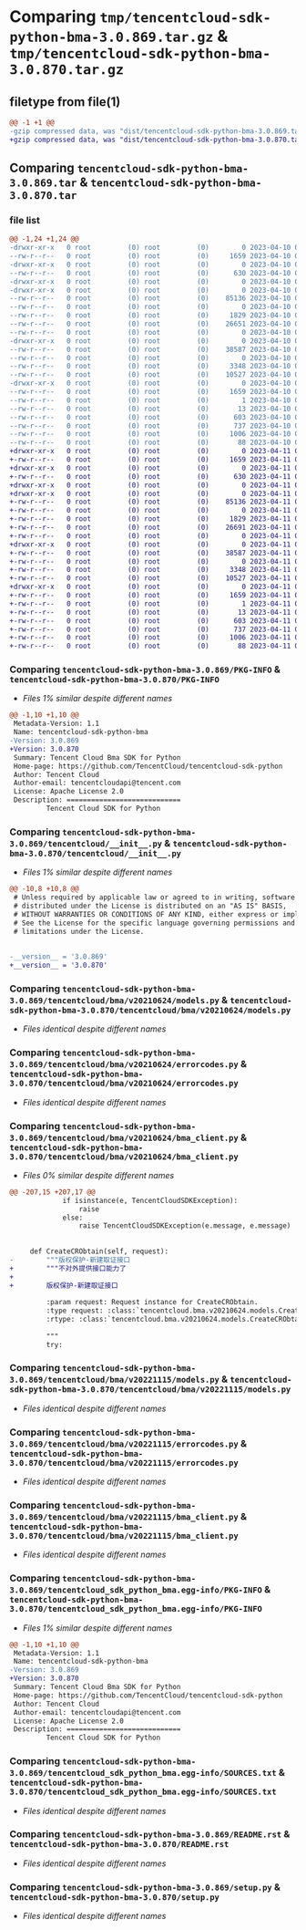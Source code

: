 # Comparing `tmp/tencentcloud-sdk-python-bma-3.0.869.tar.gz` & `tmp/tencentcloud-sdk-python-bma-3.0.870.tar.gz`

## filetype from file(1)

```diff
@@ -1 +1 @@
-gzip compressed data, was "dist/tencentcloud-sdk-python-bma-3.0.869.tar", last modified: Mon Apr 10 02:55:38 2023, max compression
+gzip compressed data, was "dist/tencentcloud-sdk-python-bma-3.0.870.tar", last modified: Tue Apr 11 03:21:03 2023, max compression
```

## Comparing `tencentcloud-sdk-python-bma-3.0.869.tar` & `tencentcloud-sdk-python-bma-3.0.870.tar`

### file list

```diff
@@ -1,24 +1,24 @@
-drwxr-xr-x   0 root         (0) root         (0)        0 2023-04-10 02:55:38.000000 tencentcloud-sdk-python-bma-3.0.869/
--rw-r--r--   0 root         (0) root         (0)     1659 2023-04-10 02:55:38.000000 tencentcloud-sdk-python-bma-3.0.869/PKG-INFO
-drwxr-xr-x   0 root         (0) root         (0)        0 2023-04-10 02:55:38.000000 tencentcloud-sdk-python-bma-3.0.869/tencentcloud/
--rw-r--r--   0 root         (0) root         (0)      630 2023-04-10 02:55:37.000000 tencentcloud-sdk-python-bma-3.0.869/tencentcloud/__init__.py
-drwxr-xr-x   0 root         (0) root         (0)        0 2023-04-10 02:55:38.000000 tencentcloud-sdk-python-bma-3.0.869/tencentcloud/bma/
-drwxr-xr-x   0 root         (0) root         (0)        0 2023-04-10 02:55:38.000000 tencentcloud-sdk-python-bma-3.0.869/tencentcloud/bma/v20210624/
--rw-r--r--   0 root         (0) root         (0)    85136 2023-04-10 02:55:37.000000 tencentcloud-sdk-python-bma-3.0.869/tencentcloud/bma/v20210624/models.py
--rw-r--r--   0 root         (0) root         (0)        0 2023-04-10 02:55:37.000000 tencentcloud-sdk-python-bma-3.0.869/tencentcloud/bma/v20210624/__init__.py
--rw-r--r--   0 root         (0) root         (0)     1829 2023-04-10 02:55:37.000000 tencentcloud-sdk-python-bma-3.0.869/tencentcloud/bma/v20210624/errorcodes.py
--rw-r--r--   0 root         (0) root         (0)    26651 2023-04-10 02:55:37.000000 tencentcloud-sdk-python-bma-3.0.869/tencentcloud/bma/v20210624/bma_client.py
--rw-r--r--   0 root         (0) root         (0)        0 2023-04-10 02:55:37.000000 tencentcloud-sdk-python-bma-3.0.869/tencentcloud/bma/__init__.py
-drwxr-xr-x   0 root         (0) root         (0)        0 2023-04-10 02:55:38.000000 tencentcloud-sdk-python-bma-3.0.869/tencentcloud/bma/v20221115/
--rw-r--r--   0 root         (0) root         (0)    38587 2023-04-10 02:55:37.000000 tencentcloud-sdk-python-bma-3.0.869/tencentcloud/bma/v20221115/models.py
--rw-r--r--   0 root         (0) root         (0)        0 2023-04-10 02:55:37.000000 tencentcloud-sdk-python-bma-3.0.869/tencentcloud/bma/v20221115/__init__.py
--rw-r--r--   0 root         (0) root         (0)     3348 2023-04-10 02:55:37.000000 tencentcloud-sdk-python-bma-3.0.869/tencentcloud/bma/v20221115/errorcodes.py
--rw-r--r--   0 root         (0) root         (0)    10527 2023-04-10 02:55:37.000000 tencentcloud-sdk-python-bma-3.0.869/tencentcloud/bma/v20221115/bma_client.py
-drwxr-xr-x   0 root         (0) root         (0)        0 2023-04-10 02:55:38.000000 tencentcloud-sdk-python-bma-3.0.869/tencentcloud_sdk_python_bma.egg-info/
--rw-r--r--   0 root         (0) root         (0)     1659 2023-04-10 02:55:38.000000 tencentcloud-sdk-python-bma-3.0.869/tencentcloud_sdk_python_bma.egg-info/PKG-INFO
--rw-r--r--   0 root         (0) root         (0)        1 2023-04-10 02:55:38.000000 tencentcloud-sdk-python-bma-3.0.869/tencentcloud_sdk_python_bma.egg-info/dependency_links.txt
--rw-r--r--   0 root         (0) root         (0)       13 2023-04-10 02:55:38.000000 tencentcloud-sdk-python-bma-3.0.869/tencentcloud_sdk_python_bma.egg-info/top_level.txt
--rw-r--r--   0 root         (0) root         (0)      603 2023-04-10 02:55:38.000000 tencentcloud-sdk-python-bma-3.0.869/tencentcloud_sdk_python_bma.egg-info/SOURCES.txt
--rw-r--r--   0 root         (0) root         (0)      737 2023-04-10 02:55:37.000000 tencentcloud-sdk-python-bma-3.0.869/README.rst
--rw-r--r--   0 root         (0) root         (0)     1006 2023-04-10 02:55:37.000000 tencentcloud-sdk-python-bma-3.0.869/setup.py
--rw-r--r--   0 root         (0) root         (0)       88 2023-04-10 02:55:38.000000 tencentcloud-sdk-python-bma-3.0.869/setup.cfg
+drwxr-xr-x   0 root         (0) root         (0)        0 2023-04-11 03:21:03.000000 tencentcloud-sdk-python-bma-3.0.870/
+-rw-r--r--   0 root         (0) root         (0)     1659 2023-04-11 03:21:03.000000 tencentcloud-sdk-python-bma-3.0.870/PKG-INFO
+drwxr-xr-x   0 root         (0) root         (0)        0 2023-04-11 03:21:03.000000 tencentcloud-sdk-python-bma-3.0.870/tencentcloud/
+-rw-r--r--   0 root         (0) root         (0)      630 2023-04-11 03:21:02.000000 tencentcloud-sdk-python-bma-3.0.870/tencentcloud/__init__.py
+drwxr-xr-x   0 root         (0) root         (0)        0 2023-04-11 03:21:03.000000 tencentcloud-sdk-python-bma-3.0.870/tencentcloud/bma/
+drwxr-xr-x   0 root         (0) root         (0)        0 2023-04-11 03:21:03.000000 tencentcloud-sdk-python-bma-3.0.870/tencentcloud/bma/v20210624/
+-rw-r--r--   0 root         (0) root         (0)    85136 2023-04-11 03:21:02.000000 tencentcloud-sdk-python-bma-3.0.870/tencentcloud/bma/v20210624/models.py
+-rw-r--r--   0 root         (0) root         (0)        0 2023-04-11 03:21:02.000000 tencentcloud-sdk-python-bma-3.0.870/tencentcloud/bma/v20210624/__init__.py
+-rw-r--r--   0 root         (0) root         (0)     1829 2023-04-11 03:21:02.000000 tencentcloud-sdk-python-bma-3.0.870/tencentcloud/bma/v20210624/errorcodes.py
+-rw-r--r--   0 root         (0) root         (0)    26691 2023-04-11 03:21:02.000000 tencentcloud-sdk-python-bma-3.0.870/tencentcloud/bma/v20210624/bma_client.py
+-rw-r--r--   0 root         (0) root         (0)        0 2023-04-11 03:21:02.000000 tencentcloud-sdk-python-bma-3.0.870/tencentcloud/bma/__init__.py
+drwxr-xr-x   0 root         (0) root         (0)        0 2023-04-11 03:21:03.000000 tencentcloud-sdk-python-bma-3.0.870/tencentcloud/bma/v20221115/
+-rw-r--r--   0 root         (0) root         (0)    38587 2023-04-11 03:21:02.000000 tencentcloud-sdk-python-bma-3.0.870/tencentcloud/bma/v20221115/models.py
+-rw-r--r--   0 root         (0) root         (0)        0 2023-04-11 03:21:02.000000 tencentcloud-sdk-python-bma-3.0.870/tencentcloud/bma/v20221115/__init__.py
+-rw-r--r--   0 root         (0) root         (0)     3348 2023-04-11 03:21:02.000000 tencentcloud-sdk-python-bma-3.0.870/tencentcloud/bma/v20221115/errorcodes.py
+-rw-r--r--   0 root         (0) root         (0)    10527 2023-04-11 03:21:02.000000 tencentcloud-sdk-python-bma-3.0.870/tencentcloud/bma/v20221115/bma_client.py
+drwxr-xr-x   0 root         (0) root         (0)        0 2023-04-11 03:21:03.000000 tencentcloud-sdk-python-bma-3.0.870/tencentcloud_sdk_python_bma.egg-info/
+-rw-r--r--   0 root         (0) root         (0)     1659 2023-04-11 03:21:03.000000 tencentcloud-sdk-python-bma-3.0.870/tencentcloud_sdk_python_bma.egg-info/PKG-INFO
+-rw-r--r--   0 root         (0) root         (0)        1 2023-04-11 03:21:03.000000 tencentcloud-sdk-python-bma-3.0.870/tencentcloud_sdk_python_bma.egg-info/dependency_links.txt
+-rw-r--r--   0 root         (0) root         (0)       13 2023-04-11 03:21:03.000000 tencentcloud-sdk-python-bma-3.0.870/tencentcloud_sdk_python_bma.egg-info/top_level.txt
+-rw-r--r--   0 root         (0) root         (0)      603 2023-04-11 03:21:03.000000 tencentcloud-sdk-python-bma-3.0.870/tencentcloud_sdk_python_bma.egg-info/SOURCES.txt
+-rw-r--r--   0 root         (0) root         (0)      737 2023-04-11 03:21:02.000000 tencentcloud-sdk-python-bma-3.0.870/README.rst
+-rw-r--r--   0 root         (0) root         (0)     1006 2023-04-11 03:21:02.000000 tencentcloud-sdk-python-bma-3.0.870/setup.py
+-rw-r--r--   0 root         (0) root         (0)       88 2023-04-11 03:21:03.000000 tencentcloud-sdk-python-bma-3.0.870/setup.cfg
```

### Comparing `tencentcloud-sdk-python-bma-3.0.869/PKG-INFO` & `tencentcloud-sdk-python-bma-3.0.870/PKG-INFO`

 * *Files 1% similar despite different names*

```diff
@@ -1,10 +1,10 @@
 Metadata-Version: 1.1
 Name: tencentcloud-sdk-python-bma
-Version: 3.0.869
+Version: 3.0.870
 Summary: Tencent Cloud Bma SDK for Python
 Home-page: https://github.com/TencentCloud/tencentcloud-sdk-python
 Author: Tencent Cloud
 Author-email: tencentcloudapi@tencent.com
 License: Apache License 2.0
 Description: ============================
         Tencent Cloud SDK for Python
```

### Comparing `tencentcloud-sdk-python-bma-3.0.869/tencentcloud/__init__.py` & `tencentcloud-sdk-python-bma-3.0.870/tencentcloud/__init__.py`

 * *Files 1% similar despite different names*

```diff
@@ -10,8 +10,8 @@
 # Unless required by applicable law or agreed to in writing, software
 # distributed under the License is distributed on an "AS IS" BASIS,
 # WITHOUT WARRANTIES OR CONDITIONS OF ANY KIND, either express or implied.
 # See the License for the specific language governing permissions and
 # limitations under the License.
 
 
-__version__ = '3.0.869'
+__version__ = '3.0.870'
```

### Comparing `tencentcloud-sdk-python-bma-3.0.869/tencentcloud/bma/v20210624/models.py` & `tencentcloud-sdk-python-bma-3.0.870/tencentcloud/bma/v20210624/models.py`

 * *Files identical despite different names*

### Comparing `tencentcloud-sdk-python-bma-3.0.869/tencentcloud/bma/v20210624/errorcodes.py` & `tencentcloud-sdk-python-bma-3.0.870/tencentcloud/bma/v20210624/errorcodes.py`

 * *Files identical despite different names*

### Comparing `tencentcloud-sdk-python-bma-3.0.869/tencentcloud/bma/v20210624/bma_client.py` & `tencentcloud-sdk-python-bma-3.0.870/tencentcloud/bma/v20210624/bma_client.py`

 * *Files 0% similar despite different names*

```diff
@@ -207,15 +207,17 @@
             if isinstance(e, TencentCloudSDKException):
                 raise
             else:
                 raise TencentCloudSDKException(e.message, e.message)
 
 
     def CreateCRObtain(self, request):
-        """版权保护-新建取证接口
+        """不对外提供接口能力了
+
+        版权保护-新建取证接口
 
         :param request: Request instance for CreateCRObtain.
         :type request: :class:`tencentcloud.bma.v20210624.models.CreateCRObtainRequest`
         :rtype: :class:`tencentcloud.bma.v20210624.models.CreateCRObtainResponse`
 
         """
         try:
```

### Comparing `tencentcloud-sdk-python-bma-3.0.869/tencentcloud/bma/v20221115/models.py` & `tencentcloud-sdk-python-bma-3.0.870/tencentcloud/bma/v20221115/models.py`

 * *Files identical despite different names*

### Comparing `tencentcloud-sdk-python-bma-3.0.869/tencentcloud/bma/v20221115/errorcodes.py` & `tencentcloud-sdk-python-bma-3.0.870/tencentcloud/bma/v20221115/errorcodes.py`

 * *Files identical despite different names*

### Comparing `tencentcloud-sdk-python-bma-3.0.869/tencentcloud/bma/v20221115/bma_client.py` & `tencentcloud-sdk-python-bma-3.0.870/tencentcloud/bma/v20221115/bma_client.py`

 * *Files identical despite different names*

### Comparing `tencentcloud-sdk-python-bma-3.0.869/tencentcloud_sdk_python_bma.egg-info/PKG-INFO` & `tencentcloud-sdk-python-bma-3.0.870/tencentcloud_sdk_python_bma.egg-info/PKG-INFO`

 * *Files 1% similar despite different names*

```diff
@@ -1,10 +1,10 @@
 Metadata-Version: 1.1
 Name: tencentcloud-sdk-python-bma
-Version: 3.0.869
+Version: 3.0.870
 Summary: Tencent Cloud Bma SDK for Python
 Home-page: https://github.com/TencentCloud/tencentcloud-sdk-python
 Author: Tencent Cloud
 Author-email: tencentcloudapi@tencent.com
 License: Apache License 2.0
 Description: ============================
         Tencent Cloud SDK for Python
```

### Comparing `tencentcloud-sdk-python-bma-3.0.869/tencentcloud_sdk_python_bma.egg-info/SOURCES.txt` & `tencentcloud-sdk-python-bma-3.0.870/tencentcloud_sdk_python_bma.egg-info/SOURCES.txt`

 * *Files identical despite different names*

### Comparing `tencentcloud-sdk-python-bma-3.0.869/README.rst` & `tencentcloud-sdk-python-bma-3.0.870/README.rst`

 * *Files identical despite different names*

### Comparing `tencentcloud-sdk-python-bma-3.0.869/setup.py` & `tencentcloud-sdk-python-bma-3.0.870/setup.py`

 * *Files identical despite different names*


